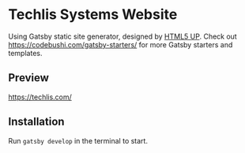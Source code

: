 # Techlis Systems Website
Using Gatsby static site generator, designed by [HTML5 UP](https://html5up.net/forty). Check out https://codebushi.com/gatsby-starters/ for more Gatsby starters and templates.

## Preview

https://techlis.com/

## Installation

Run `gatsby develop` in the terminal to start.
